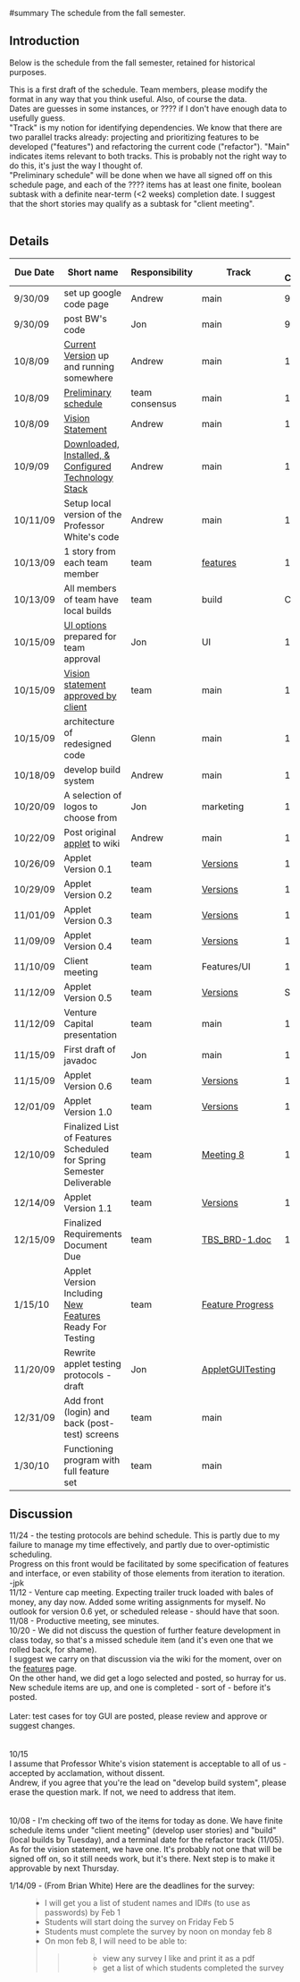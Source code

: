 #summary The schedule from the fall semester.

## Introduction ##

Below is the schedule from the fall semester, retained for historical purposes.



This is a first draft of the schedule. Team members, please modify the format in any way that you think useful. Also, of course the data. <br>
Dates are guesses in some instances, or ???? if I don't have enough data to usefully guess. <br>
"Track" is my notion for identifying dependencies. We know that there are two parallel tracks already: projecting and prioritizing features to be developed ("features") and refactoring the current code ("refactor"). "Main" indicates items relevant to both tracks. This is probably not the right way to do this, it's just the way I thought of.  <br>
"Preliminary schedule" will be done when we have all signed off on this schedule page, and each of the ???? items has at least one finite, boolean subtask with a definite near-term (<2 weeks) completion date. I suggest that the short stories may qualify as a subtask for "client meeting".<br>
<br>
<h2>Details</h2>

<table><thead><th>Due Date</th><th>Short name</th><th>Responsibility</th><th>Track</th><th>Date Completed</th></thead><tbody>
<tr><td>9/30/09 </td><td>set up google code page</td><td>Andrew        </td><td>main </td><td>9/30/09       </td></tr>
<tr><td>9/30/09 </td><td>post BW's code</td><td>Jon           </td><td>main </td><td>9/30/09       </td></tr>
<tr><td>10/8/09 </td><td><a href='http://cluster.bio.whe.umb.edu/cgi-bin/TreeSurvey.pl'>Current Version</a> up and running somewhere</td><td>Andrew        </td><td>main </td><td>10/8/09       </td></tr>
<tr><td>10/8/09 </td><td><a href='Schedule.md'>Preliminary schedule</a></td><td>team consensus</td><td>main </td><td>10/8/09       </td></tr>
<tr><td>10/8/09 </td><td><a href='VisionStatement.md'>Vision Statement</a></td><td>Andrew        </td><td>main </td><td>10/8/09       </td></tr>
<tr><td>10/9/09 </td><td><a href='Technology_Stack.md'>Downloaded, Installed, &amp; Configured Technology Stack</a></td><td>Andrew        </td><td>main </td><td>10/9/09       </td></tr>
<tr><td>10/11/09</td><td>Setup local version of the Professor White's code</td><td>Andrew        </td><td>main </td><td>10/11/09      </td></tr>
<tr><td>10/13/09</td><td>1 story from each team member</td><td>team          </td><td><a href='Features.md'>features</a></td><td>10/13/09      </td></tr>
<tr><td>10/13/09</td><td>All members of team have local builds</td><td>team          </td><td>build</td><td>Completed     </td></tr>
<tr><td>10/15/09</td><td><a href='UI_Options.md'>UI options</a> prepared for team approval</td><td>Jon           </td><td>UI   </td><td>10/13/09      </td></tr>
<tr><td>10/15/09</td><td><a href='VisionStatement.md'>Vision statement approved by client</a></td><td>team          </td><td>main </td><td>10/15/09      </td></tr>
<tr><td>10/15/09</td><td>architecture of redesigned code</td><td>Glenn         </td><td>main </td><td>10/15/09      </td></tr>
<tr><td>10/18/09</td><td>develop build system</td><td>Andrew        </td><td>main </td><td>10/17/09      </td></tr>
<tr><td>10/20/09</td><td>A selection of logos to choose from</td><td>Jon           </td><td>marketing</td><td>10/16/09      </td></tr>
<tr><td>10/22/09</td><td>Post original <a href='Applets.md'>applet</a> to wiki</td><td>Andrew        </td><td>main </td><td>10/20/09      </td></tr>
<tr><td>10/26/09</td><td>Applet Version 0.1</td><td>team          </td><td><a href='Versioning.md'>Versions</a></td><td>10/26/09      </td></tr>
<tr><td>10/29/09</td><td>Applet Version 0.2</td><td>team          </td><td><a href='Versioning.md'>Versions</a></td><td>10/29/09      </td></tr>
<tr><td>11/01/09</td><td>Applet Version 0.3</td><td>team          </td><td><a href='Versioning.md'>Versions</a></td><td>11/01/09      </td></tr>
<tr><td>11/09/09</td><td>Applet Version 0.4</td><td>team          </td><td><a href='Versioning.md'>Versions</a></td><td>11/09/09      </td></tr>
<tr><td>11/10/09</td><td>Client meeting</td><td>team          </td><td>Features/UI</td><td>11/10/09      </td></tr>
<tr><td>11/12/09</td><td>Applet Version 0.5</td><td>team          </td><td><a href='Versioning.md'>Versions</a></td><td>Skipped       </td></tr>
<tr><td>11/12/09</td><td>Venture Capital presentation</td><td>team          </td><td>main </td><td>11/12/09      </td></tr>
<tr><td>11/15/09</td><td>First draft of javadoc</td><td>Jon           </td><td>main </td><td>11/15/09      </td></tr>
<tr><td>11/15/09</td><td>Applet Version 0.6</td><td>team          </td><td><a href='Versioning.md'>Versions</a></td><td>11/23/09      </td></tr>
<tr><td>12/01/09</td><td>Applet Version 1.0</td><td>team          </td><td><a href='Versioning.md'>Versions</a></td><td>12/08/09      </td></tr>
<tr><td>12/10/09</td><td>Finalized List of Features Scheduled for Spring Semester Deliverable</td><td>team          </td><td><a href='MeetingEightMinutes.md'>Meeting 8</a></td><td>12/10/09      </td></tr>
<tr><td>12/14/09</td><td>Applet Version 1.1</td><td>team          </td><td><a href='Versioning.md'>Versions</a></td><td>12/14/09      </td></tr>
<tr><td>12/15/09</td><td>Finalized Requirements Document Due</td><td>team          </td><td><a href='http://code.google.com/p/tree-buildingsurvey/downloads/list'>TBS_BRD-1.doc</a></td><td>12/15/09      </td></tr>
<tr><td>1/15/10 </td><td>Applet Version Including <a href='MeetingEightMinutes.md'>New Features</a> Ready For Testing</td><td>team          </td><td><a href='SpringFeatureProgress.md'>Feature Progress</a></td><td>              </td></tr>
<tr><td>11/20/09</td><td>Rewrite applet testing protocols - draft</td><td> Jon          </td><td><a href='AppletGUITesting.md'>AppletGUITesting</a> </td><td>              </td></tr>
<tr><td>12/31/09</td><td>Add front (login) and back (post-test) screens</td><td>team          </td><td>main </td><td>              </td></tr>
<tr><td>1/30/10 </td><td>Functioning program with full feature set</td><td>team          </td><td>main </td><td>              </td></tr></tbody></table>


<h2>Discussion</h2>
11/24 - the testing protocols are behind schedule. This is partly due to my failure to manage my time effectively, and partly due to over-optimistic scheduling.<br>
Progress on this front would be facilitated by some specification of features and interface, or even stability of those elements from iteration to iteration. -jpk<br>
11/12 - Venture cap meeting. Expecting trailer truck loaded with bales of money, any day now. Added some writing assignments for myself. No outlook for version 0.6 yet, or scheduled release - should have that soon.<br>
11/08 - Productive meeting, see minutes.<br>
10/20 - We did not discuss the question of further feature development in class today, so that's a missed schedule item (and it's even one that we rolled back, for shame).<br>
I suggest we carry on that discussion via the wiki for the moment, over on the <a href='Features.md'>features</a> page.<br>
On the other hand, we did get a logo selected and posted, so hurray for us. New schedule items are up, and one is completed - sort of - before it's posted.<br>
<br>
Later: test cases for toy GUI are posted, please review and approve or suggest changes.<br>
<br>
<br>
10/15<br>
I assume that Professor White's vision statement is acceptable to all of us - accepted by acclamation, without dissent.<br>
Andrew, if you agree that you're the lead on "develop build system", please erase the question mark. If not, we need to address that item.<br>
<br>
<br>
10/08 - I'm checking off two of the items for today as done. We have finite schedule items under "client meeting" (develop user stories) and "build" (local builds by Tuesday), and a terminal date for the refactor track (11/05). As for the vision statement, we have one. It's probably not one that will be signed off on, so it still needs work, but it's there. Next step is to make it approvable by next Thursday. <br>

1/14/09 - (From Brian White) Here are the deadlines for the survey:<br>
<ul>
<blockquote><li>I will get you a list of student names and ID#s (to use as passwords) by Feb 1</li>
<li>Students will start doing the survey on Friday Feb 5</li>
<li>Students must complete the survey by noon on monday feb 8</li>
<li>On mon feb 8, I will need to be able to:</li>
<blockquote><ul>
<blockquote><li>view any survey I like and print it as a pdf</li>
<li>get a list of which students completed the survey</li>
</blockquote></ul>
</ul>